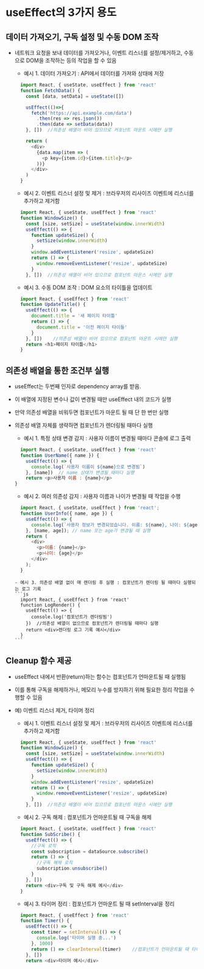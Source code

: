 # useEffect의 3가지 용도

## 데이터 가져오기, 구독 설정 및 수동 DOM 조작
- 네트워크 요청을 보내 데이터를 가져오거나, 이벤트 리스너를 설정/제거하고, 수동으로 DOM을 조작하는 등의 작업을 할 수 있음
    - 예시 1. 데이터 가져오기 : API에서 데이터를 가져와 상태에 저장
    ```js
      import React, { useState, useEffect } from 'react'
      function FetchData() {
        const [data, setData] = useState([])
    
        usEffect(()=>{
          fetch('https://api.example.com/data')
            .then(res => res.json())
            .then(date => setData(data))
        }, [])  //의존성 배열이 비어 있으므로 커포넌트 마운트 시에만 실행
    
        return (
          <div>
            {data.map(item => (
              <p key={item.id}>{item.title}</p>
            ))}
          </div>
        )
      }
  ```

    - 예시 2. 이벤트 리스너 설정 및 제거 : 브라우저의 리사이즈 이벤트에 리스너를 추가하고 제거함
    ```js
      import React, { useState, useEffect } from 'react'
      function WindowSize() {
        const [size, setSize] = useState(window.innerWidth)
        useEffect(() => {
          function updateSize() {
            setSize(window.innerWidth)
          }
          window.addEventListener('resize', updateSize)
          return () => {
            window.removeEventListener('resize', updateSize)
          }
        }, [])  //의존성 배열이 비어 있으므로 컴포넌트 마운스 시에만 실행
    ```

    - 예시 3. 수동 DOM 조작 : DOM 요소의 타이틀을 업데이트
    ```js
      import React, { useEffect } from 'react'
      function UpdateTitle() {
        useEffect(() => {
          document.title = '새 페이지 타이틀'
          return () => {
            document.title = '이전 페이지 타이들'
          }
        }, [])    //의존성 배열이 비어 있으므로 컴포넌트 마운트 시에만 실행
        return <h1>페이지 타이틀</h1>
      }
    ```

## 의존성 배열을 통한 조건부 실행
- useEffect는 두번째 인자로 dependency array를 받음.
- 이 배열에 지정된 변수나 값이 변경될 때만 useEffect 내의 코드가 실행
- 만약 의존성 배열을 비워두면 컴포넌트가 마운트 될 때 단 한 번만 실행
- 의존성 배열 자체를 생략하면 컴포넌트가 렌더링될 때마다 실행

    - 예시 1. 특정 상태 변경 감지 : 사용자 이름이 변경될 때마다 콘솔에 로그 출력
    ```js
      import React, { useState, useEffect } from 'react'
      function UserName({ name }) {
        useEffect(() => {
          console.log(`사용자 이름이 ${name}으로 변경됨`)
        }, [name])  // name 상태가 변경될 때마다 실행
        return <p>사용자 이름 : {name}</p>
    }
    ```

    - 예시 2. 여러 의존성 감지 : 사용자 이름과 나이가 변경될 때 작업을 수행
    ```js
      import React, { useState, useEffect } from 'react';
      function UserInfo({ name, age }) {
        useEffect(() => {
          console.log(`사용자 정보가 변경되었습니다. 이름: ${name}, 나이: ${age}`);
        }, [name, age]); // name 또는 age가 변경될 때 실행
        return (
          <div>
            <p>이름: {name}</p>
            <p>나이: {age}</p>
          </div>
        );
      }
    ```
      - 예시 3. 의존성 배열 없이 매 렌더링 후 실행 : 컴포넌트가 렌더링 될 때마다 실행되는 로그 기록
      ```js
        import React, { useEffect } from 'react'
        function LogRender() {
          useEffect(() => {
            console.log('컴포넌트가 렌더링됨')
          })  //의존성 배열이 없으므로 컴포넌트가 렌더링될 때마다 실행
          return <div>렌더링 로그 기록 예시</div>
        }
      ```

## Cleanup 함수 제공
-  useEffect 내에서 반환(return)하는 함수는 컴포넌트가 언마운트될 때 실행됨
-  이를 통해 구독을 해제하거나, 메모리 누수를 방지하기 위해 필요한 정리 작업을 수행할 수 있음
-  예) 이벤트 리스너 제거, 타이머 정리 

    - 예시 1. 이벤트 리스너 설정 및 제거 : 브라우저의 리사이즈 이벤트에 리스너를 추가하고 제거함
    ```js
      import React, { useState, useEffect } from 'react'
      function WindowSize() {
        const [size, setSize] = useState(window.innerWidth)
        useEffect(() => {
          function updateSize() {
            setSize(window.innerWidth)
          }
          window.addEventListener('resize', updateSize)
          return () => {
            window.removeEventListener('resize', updateSize)
          }
        }, [])  //의존성 배열이 비어 있으므로 컴포넌트 마운스 시에만 실행
    ```

    - 예시 2. 구독 해제 : 컴포넌트가 언마운트될 때 구독을 해제
    ```js
      import React, { useState, useEffect } from 'react'
      function SubScribe() {
        useEffect(() => {
          //구독 로직
          const subscription = dataSource.subscribe()
          return () => {
            //구독 해제 로직
            subscription.unsubscribe()
          }
        }, [])
        return <div>구독 및 구독 해제 예시</div>
      }
    ```

    - 예시 3. 타이머 정리 : 컴포넌트가 언마운트 될 때 setInterval을 정리
    ```js
      import React, { useEffect } from 'react'
      function Timer() {
        useEffect(() => {
          const timer = setInterval(() => {
            console.log('타이머 실행 중...')
          }, 1000)
          return () => clearInterval(timer)    //컴포넌트가 언마운트될 때 타이머 정리
        }, [])
        return <div>타이머 예시</div>
    ```






    
